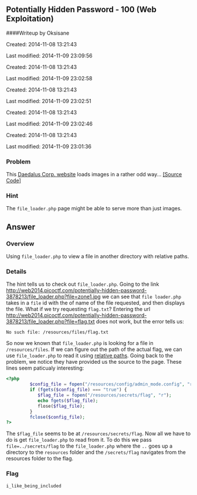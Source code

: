 ## Potentially Hidden Password - 100 (Web Exploitation)
####Writeup by Oksisane

Created: 2014-11-08 13:21:43

Last modified: 2014-11-09 23:09:56


Created: 2014-11-08 13:21:43

Last modified: 2014-11-09 23:02:58


Created: 2014-11-08 13:21:43

Last modified: 2014-11-09 23:02:51


Created: 2014-11-08 13:21:43

Last modified: 2014-11-09 23:02:46


Created: 2014-11-08 13:21:43

Last modified: 2014-11-09 23:01:36


### Problem

This [Daedalus Corp. website](http://web2014.picoctf.com/potentially-hidden-password-3878213/) loads images in a rather odd way... [[Source Code]](https://picoctf.com/problem-static/web/potentially-hidden-password/index.phps)

### Hint

The `file_loader.php` page might be able to serve more than just images.

## Answer


### Overview

Using `file_loader.php` to view a file in another directory with relative paths.

### Details

The hint tells us to check out `file_loader.php`. Going to the link http://web2014.picoctf.com/potentially-hidden-password-3878213/file_loader.php?file=zone1.jpg we can see that `file loader.php` takes in a `file` id with the of name of the file requested, and then displays the file. What if we try requesting `flag.txt`? Entering the url http://web2014.picoctf.com/potentially-hidden-password-3878213/file_loader.php?file=flag.txt does not work, but the error tells us:
```
No such file: /resources/files/flag.txt
```
So now we known that `file_loader.php` is looking for a file in `/resources/files`. If we can figure out the path of the actual flag, we can use `file_loader.php` to read it using [relative paths](http://www.coffeecup.com/help/articles/absolute-vs-relative-pathslinks/). Going back to the problem, we notice they have provided us the source to the page. These lines seem paticualy interesting:
```php
<?php
	     $config_file = fopen("/resources/config/admin_mode.config", "r");
	     if (fgets($config_file) === "true") {
	        $flag_file = fopen("/resources/secrets/flag", "r");
	        echo fgets($flag_file);
	        flose($flag_file);
	     }
	     fclose($config_file);
?>
```
The `$flag_file` seems to be at `/resources/secrets/flag`. Now all we have to do is get `file_loader.php` to read from it. To do this we pass  `file=../secrets/flag` to the `file_loader.php` where the `..` goes up a directory to the `resources` folder and the `/secrets/flag` navigates from the resources folder to the flag.
### Flag
    i_like_being_included

